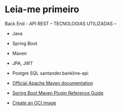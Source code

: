 # Leia-me primeiro

Back End  - API REST – 
TECNOLOGIAS UTILIZADAS – 
* Java
* Spring Boot
* Maven
* JPA, JWT
* Postgre SQL
santander.bankline-api


* [Official Apache Maven documentation](https://maven.apache.org/guides/index.html)
* [Spring Boot Maven Plugin Reference Guide](https://docs.spring.io/spring-boot/docs/2.6.7/maven-plugin/reference/html/)
* [Create an OCI image](https://docs.spring.io/spring-boot/docs/2.6.7/maven-plugin/reference/html/#build-image)

